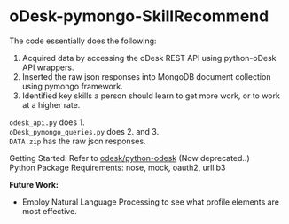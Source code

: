# oDesk-pymongo-SkillRecommend

The code essentially does the following:

1. Acquired data by accessing the oDesk REST API using python-oDesk API wrappers.
2. Inserted the raw json responses into MongoDB document collection using pymongo framework.
3. Identified key skills a person should learn to get more work, or to work at a higher rate.

`odesk_api.py` does 1.<br>
`oDesk_pymongo_queries.py` does 2. and 3.<br>
`DATA.zip` has the raw json responses.

Getting Started: Refer to [odesk/python-odesk](https://github.com/odesk/python-odesk) (Now deprecated..)<br>
Python Package Requirements: nose, mock, oauth2, urllib3

**Future Work:**<br>
* Employ Natural Language Processing to see what profile elements are most effective.
